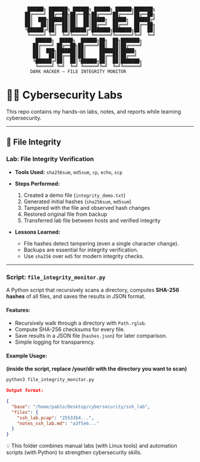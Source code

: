 ```text
        ██████╗ ███████╗ ██████╗ ██████╗ ██████╗███████╗
       ██╔════╝ ██╔══██╗██╔══██╗██╔════╝██╔════╝██╔══██╗
       ██║  ███╗███████║██║  ██║█████╗  █████╗  ██████╔╝
       ██║   ██║██╔══██║██║  ██║██╔══╝  ██╔══╝  ██╔══██╗
       ╚██████╔╝██║  ██║██████╔╝███████╗███████╗██║  ██║
        ╚═════╝ ╚═╝  ╚═╝╚═════╝ ╚══════╝╚══════╝╚═╝  ╚═╝
           ██████╗  █████╗  ██████╗██╗  ██╗███████╗      
          ██╔════╝ ██╔══██╗██╔════╝██║  ██║██╔════╝      
          ██║  ███╗███████║██║     ███████║█████╗        
          ██║   ██║██╔══██║██║     ██╔══██║██╔══╝        
          ╚██████╔╝██║  ██║╚██████╗██║  ██║███████╗      
           ╚═════╝ ╚═╝  ╚═╝ ╚═════╝╚═╝  ╚═╝╚══════╝      
         DARK HACKER – FILE INTEGRITY MONITOR
```

# 🕵️‍♂️ Cybersecurity Labs

This repo contains my hands-on labs, notes, and reports while learning cybersecurity.

---

## 📂 File Integrity

### Lab: File Integrity Verification
- **Tools Used:** `sha256sum`, `md5sum`, `cp`, `echo`, `scp`
- **Steps Performed:**
  1. Created a demo file (`integrity_demo.txt`)
  2. Generated initial hashes (`sha256sum`, `md5sum`)
  3. Tampered with the file and observed hash changes
  4. Restored original file from backup
  5. Transferred lab file between hosts and verified integrity

- **Lessons Learned:**
  - File hashes detect tampering (even a single character change).
  - Backups are essential for integrity verification.
  - Use `sha256` over `md5` for modern integrity checks.

---

### Script: `file_integrity_monitor.py`
A Python script that recursively scans a directory, computes **SHA-256 hashes** of all files, and saves the results in JSON format.  

#### Features:
- Recursively walk through a directory with `Path.rglob`.
- Compute SHA-256 checksums for every file.
- Save results in a JSON file (`hashes.json`) for later comparison.
- Simple logging for transparency.

#### Example Usage:
**(inside the script, replace /your/dir with the directory you want to scan)**
```bash
python3 file_integrity_monitor.py
```

```json
Output format:

{
  "base": "/home/pablo/Desktop/cybersecurity/ssh_lab",
  "files": {
    "ssh_lab.pcap": "25533b4...",
    "notes_ssh_lab.md": "a3f5e6..."
  }
}
```

💡 This folder combines manual labs (with Linux tools) and automation scripts (with Python) to strengthen cybersecurity skills.